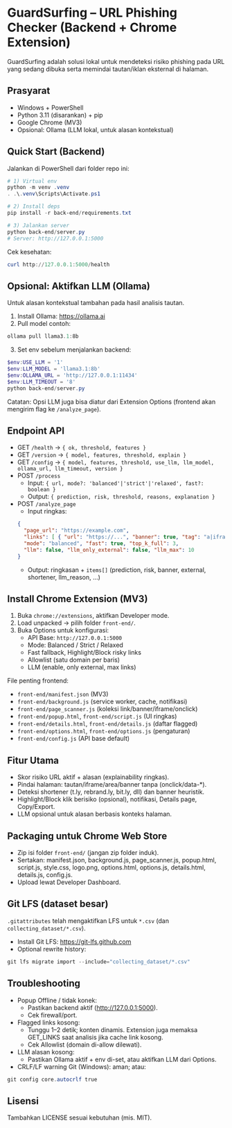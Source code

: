 # GuardSurfing – URL Phishing Checker (Backend + Chrome Extension)

GuardSurfing adalah solusi lokal untuk mendeteksi risiko phishing pada URL yang sedang dibuka serta memindai tautan/iklan eksternal di halaman.

## Prasyarat
- Windows + PowerShell
- Python 3.11 (disarankan) + pip
- Google Chrome (MV3)
- Opsional: Ollama (LLM lokal, untuk alasan kontekstual)

## Quick Start (Backend)
Jalankan di PowerShell dari folder repo ini:

```powershell
# 1) Virtual env
python -m venv .venv
. .\.venv\Scripts\Activate.ps1

# 2) Install deps
pip install -r back-end/requirements.txt

# 3) Jalankan server
python back-end/server.py
# Server: http://127.0.0.1:5000
```

Cek kesehatan:
```powershell
curl http://127.0.0.1:5000/health
```

## Opsional: Aktifkan LLM (Ollama)
Untuk alasan kontekstual tambahan pada hasil analisis tautan.

1) Install Ollama: https://ollama.ai
2) Pull model contoh:
```powershell
ollama pull llama3.1:8b
```
3) Set env sebelum menjalankan backend:
```powershell
$env:USE_LLM = '1'
$env:LLM_MODEL = 'llama3.1:8b'
$env:OLLAMA_URL = 'http://127.0.0.1:11434'
$env:LLM_TIMEOUT = '8'
python back-end/server.py
```
Catatan: Opsi LLM juga bisa diatur dari Extension Options (frontend akan mengirim flag ke `/analyze_page`).

## Endpoint API
- GET `/health` → `{ ok, threshold, features }`
- GET `/version` → `{ model, features, threshold, explain }`
- GET `/config` → `{ model, features, threshold, use_llm, llm_model, ollama_url, llm_timeout, version }`
- POST `/process`
  - Input: `{ url, mode?: 'balanced'|'strict'|'relaxed', fast?: boolean }`
  - Output: `{ prediction, risk, threshold, reasons, explanation }`
- POST `/analyze_page`
  - Input ringkas:
  ```json
  {
    "page_url": "https://example.com",
    "links": [ { "url": "https://...", "banner": true, "tag": "a|iframe|area|...", "text": "...", "title": "...", "context": "..." } ],
    "mode": "balanced", "fast": true, "top_k_full": 3,
    "llm": false, "llm_only_external": false, "llm_max": 10
  }
  ```
  - Output: ringkasan + `items[]` (prediction, risk, banner, external, shortener, llm_reason, ...)

## Install Chrome Extension (MV3)
1) Buka `chrome://extensions`, aktifkan Developer mode.
2) Load unpacked → pilih folder `front-end/`.
3) Buka Options untuk konfigurasi:
   - API Base: `http://127.0.0.1:5000`
   - Mode: Balanced / Strict / Relaxed
   - Fast fallback, Highlight/Block risky links
   - Allowlist (satu domain per baris)
   - LLM (enable, only external, max links)

File penting frontend:
- `front-end/manifest.json` (MV3)
- `front-end/background.js` (service worker, cache, notifikasi)
- `front-end/page_scanner.js` (koleksi link/banner/iframe/onclick)
- `front-end/popup.html`, `front-end/script.js` (UI ringkas)
- `front-end/details.html`, `front-end/details.js` (daftar flagged)
- `front-end/options.html`, `front-end/options.js` (pengaturan)
- `front-end/config.js` (API base default)

## Fitur Utama
- Skor risiko URL aktif + alasan (explainability ringkas).
- Pindai halaman: tautan/iframe/area/banner tanpa <a> (onclick/data-*).
- Deteksi shortener (t.ly, rebrand.ly, bit.ly, dll) dan banner heuristik.
- Highlight/Block klik berisiko (opsional), notifikasi, Details page, Copy/Export.
- LLM opsional untuk alasan berbasis konteks halaman.

## Packaging untuk Chrome Web Store
- Zip isi folder `front-end/` (jangan zip folder induk).
- Sertakan: manifest.json, background.js, page_scanner.js, popup.html, script.js, style.css, logo.png, options.html, options.js, details.html, details.js, config.js.
- Upload lewat Developer Dashboard.

## Git LFS (dataset besar)
`.gitattributes` telah mengaktifkan LFS untuk `*.csv` (dan `collecting_dataset/*.csv`).
- Install Git LFS: https://git-lfs.github.com
- Optional rewrite history:
```powershell
git lfs migrate import --include="collecting_dataset/*.csv"
```

## Troubleshooting
- Popup Offline / tidak konek:
  - Pastikan backend aktif (http://127.0.0.1:5000).
  - Cek firewall/port.
- Flagged links kosong:
  - Tunggu 1–2 detik; konten dinamis. Extension juga memaksa GET_LINKS saat analisis jika cache link kosong.
  - Cek Allowlist (domain di-allow dilewati).
- LLM alasan kosong:
  - Pastikan Ollama aktif + env di-set, atau aktifkan LLM dari Options.
- CRLF/LF warning Git (Windows): aman; atau:
```powershell
git config core.autocrlf true
```

## Lisensi
Tambahkan LICENSE sesuai kebutuhan (mis. MIT).
